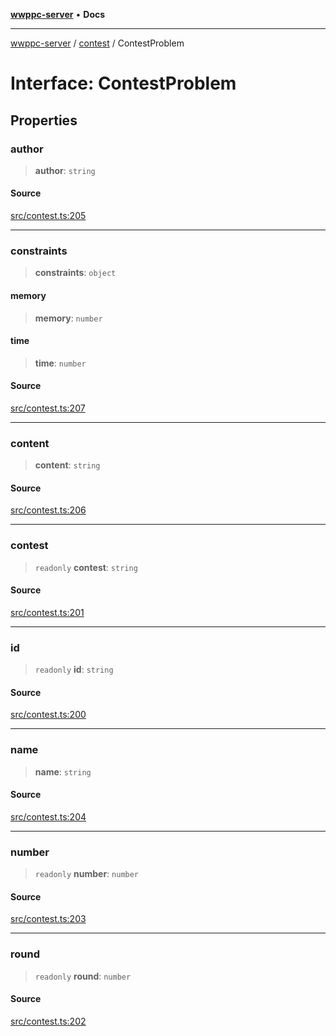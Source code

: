 [**wwppc-server**](../../README.md) • **Docs**

***

[wwppc-server](../../modules.md) / [contest](../README.md) / ContestProblem

# Interface: ContestProblem

## Properties

### author

> **author**: `string`

#### Source

[src/contest.ts:205](https://github.com/WWPPC/WWPPC-server/blob/2f411756995c4ec8bd83114e0be6e407a493af19/src/contest.ts#L205)

***

### constraints

> **constraints**: `object`

#### memory

> **memory**: `number`

#### time

> **time**: `number`

#### Source

[src/contest.ts:207](https://github.com/WWPPC/WWPPC-server/blob/2f411756995c4ec8bd83114e0be6e407a493af19/src/contest.ts#L207)

***

### content

> **content**: `string`

#### Source

[src/contest.ts:206](https://github.com/WWPPC/WWPPC-server/blob/2f411756995c4ec8bd83114e0be6e407a493af19/src/contest.ts#L206)

***

### contest

> `readonly` **contest**: `string`

#### Source

[src/contest.ts:201](https://github.com/WWPPC/WWPPC-server/blob/2f411756995c4ec8bd83114e0be6e407a493af19/src/contest.ts#L201)

***

### id

> `readonly` **id**: `string`

#### Source

[src/contest.ts:200](https://github.com/WWPPC/WWPPC-server/blob/2f411756995c4ec8bd83114e0be6e407a493af19/src/contest.ts#L200)

***

### name

> **name**: `string`

#### Source

[src/contest.ts:204](https://github.com/WWPPC/WWPPC-server/blob/2f411756995c4ec8bd83114e0be6e407a493af19/src/contest.ts#L204)

***

### number

> `readonly` **number**: `number`

#### Source

[src/contest.ts:203](https://github.com/WWPPC/WWPPC-server/blob/2f411756995c4ec8bd83114e0be6e407a493af19/src/contest.ts#L203)

***

### round

> `readonly` **round**: `number`

#### Source

[src/contest.ts:202](https://github.com/WWPPC/WWPPC-server/blob/2f411756995c4ec8bd83114e0be6e407a493af19/src/contest.ts#L202)
